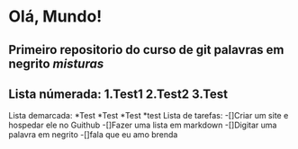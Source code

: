 # Olá, Mundo!
 Primeiro repositorio do curso de git
 palavras em __negrito__
 _*misturas*_ 
 ---
Lista númerada:
 1.Test1
 2.Test2
 3.Test
 ---
 Lista demarcada:
 *Test
 *Test
    *Test
*test
Lista de tarefas:
-[]Criar um site e hospedar ele no Guithub
-[]Fazer uma lista em markdown
-[]Digitar uma palavra em negrito
-[]fala que eu amo brenda